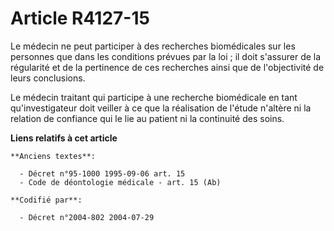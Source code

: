 # Article R4127-15

Le médecin ne peut participer à des recherches biomédicales sur les personnes que dans les conditions prévues par la loi ; il
doit s'assurer de la régularité et de la pertinence de ces recherches ainsi que de l'objectivité de leurs conclusions.

Le médecin traitant qui participe à une recherche biomédicale en tant qu'investigateur doit veiller à ce que la réalisation
de l'étude n'altère ni la relation de confiance qui le lie au patient ni la continuité des soins.

**Liens relatifs à cet article**

	**Anciens textes**:

	  - Décret n°95-1000 1995-09-06 art. 15
	  - Code de déontologie médicale - art. 15 (Ab)

	**Codifié par**:

	  - Décret n°2004-802 2004-07-29
